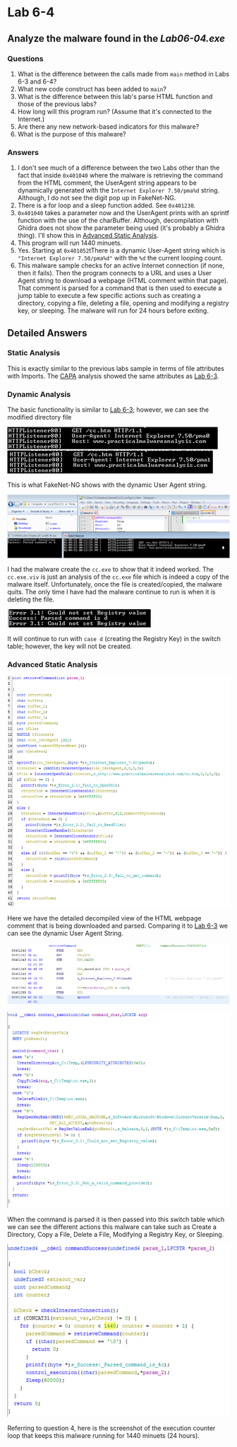 # Lab 6-4

## Analyze the malware found in the *Lab06-04.exe*

### Questions

1. What is the difference between the calls made from `main` method in Labs 6-3 and 6-4?
2. What new code construct has been added to `main`?
3. What is the difference between this lab's parse HTML function and those of the previous labs?
4. How long will this program run? (Assume that it's connected to the Internet.)
5. Are there any new network-based indicators for this malware?
6. What is the purpose of this malware?

### Answers

1. I don't see much of a difference between the two Labs other than the fact that inside `0x401040` where the malware is retrieving the command from the HTML comment, the UserAgent string appears to be dynamically generated with the `Internet Explorer 7.50/pma%d` string. Although, I do not see the digit pop up in FakeNet-NG.
2. There is a for loop and a sleep function added. See `0x401230`.
3. `0x401040` takes a parameter now and the UserAgent prints with an sprintf function with the use of the charBuffer. Although, decompilation with Ghidra does not show the parameter being used (it's probably a Ghidra thing). I'll show this in [Advanced Static Analysis](#advanced-static-analysis).
4. This program will run 1440 minuets.
5. Yes. Starting at `0x401052`tThere is a dynamic User-Agent string which is `"Internet Explorer 7.50/pma%d"` with the `%d` the current looping count.
6. This malware sample checks for an active Internet connection (if none, then it fails). Then the program connects to a URL and uses a User Agent string to download a webpage (HTML comment within that page). That comment is parsed for a command that is then used to execute a jump table to execute a few specific actions such as creating a directory, copying a file, deleting a file, opening and modifying a registry key, or sleeping. The malware will run for 24 hours before exiting.

## Detailed Answers

### Static Analysis

This is exactly similar to the previous labs sample in terms of file attributes with Imports. The [CAPA](CAPA.txt) analysis showed the same attributes as [Lab 6-3](/Chap6/6-3/README.md).

### Dynamic Analysis

The basic functionality is similar to [Lab 6-3](/Chap6/6-3/README.md); however, we can see the modified directory file

![6-4: Dynamic Analysis](Images/6-4-6.png) ![6-4: Dynamic Analysis](Images/6-4-7.png)

This is what FakeNet-NG shows with the dynamic User Agent string.

![6-4: Dynamic Analysis](Images/6-4-8.png)

I had the malware create the `cc.exe` to show that it indeed worked. The `cc.exe.viv` is just an analysis of the `cc.exe` file which is indeed a copy of the malware itself. Unfortunately, once the file is created/copied, the malware quits. The only time I have had the malware continue to run is when it is deleting the file. 

![6-4: Dynamic Analysis](Images/6-4-9.png)

It will continue to run with `case d` (creating the Registry Key) in the switch table; however, the key will not be created.

### Advanced Static Analysis

![6-4: Advanced Static Analysis](Images/6-4-1.png)

Here we have the detailed decompiled view of the HTML webpage comment that is being downloaded and parsed. Comparing it to [Lab 6-3](/Chap6/6-3/README.md) we can see the dynamic User Agent String.

![6-4: Advanced Static Analysis](Images/6-4-3.png)

![6-4: Advanced Static Analysis](Images/6-4-2.png)

When the command is parsed it is then passed into this switch table which we can see the different actions this malware can take such as Create a Directory, Copy a File, Delete a File, Modifying a Registry Key, or Sleeping.

![6-4: Advanced Static Analysis](Images/6-4-4.png)

Referring to question 4, here is the screenshot of the execution counter loop that keeps this malware running for 1440 minuets (24 hours).
